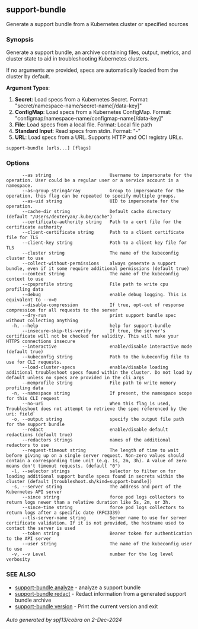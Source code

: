 ## support-bundle

Generate a support bundle from a Kubernetes cluster or specified sources

### Synopsis

Generate a support bundle, an archive containing files, output, metrics, and cluster state to aid in troubleshooting Kubernetes clusters.

If no arguments are provided, specs are automatically loaded from the cluster by default.

**Argument Types**:
1. **Secret**: Load specs from a Kubernetes Secret. Format: "secret/namespace-name/secret-name[/data-key]"
2. **ConfigMap**: Load specs from a Kubernetes ConfigMap. Format: "configmap/namespace-name/configmap-name[/data-key]"
3. **File**: Load specs from a local file. Format: Local file path
4. **Standard Input**: Read specs from stdin. Format: "-"
5. **URL**: Load specs from a URL. Supports HTTP and OCI registry URLs.

```
support-bundle [urls...] [flags]
```

### Options

```
      --as string                      Username to impersonate for the operation. User could be a regular user or a service account in a namespace.
      --as-group stringArray           Group to impersonate for the operation, this flag can be repeated to specify multiple groups.
      --as-uid string                  UID to impersonate for the operation.
      --cache-dir string               Default cache directory (default "/Users/dexteryan/.kube/cache")
      --certificate-authority string   Path to a cert file for the certificate authority
      --client-certificate string      Path to a client certificate file for TLS
      --client-key string              Path to a client key file for TLS
      --cluster string                 The name of the kubeconfig cluster to use
      --collect-without-permissions    always generate a support bundle, even if it some require additional permissions (default true)
      --context string                 The name of the kubeconfig context to use
      --cpuprofile string              File path to write cpu profiling data
      --debug                          enable debug logging. This is equivalent to --v=0
      --disable-compression            If true, opt-out of response compression for all requests to the server
      --dry-run                        print support bundle spec without collecting anything
  -h, --help                           help for support-bundle
      --insecure-skip-tls-verify       If true, the server's certificate will not be checked for validity. This will make your HTTPS connections insecure
      --interactive                    enable/disable interactive mode (default true)
      --kubeconfig string              Path to the kubeconfig file to use for CLI requests.
      --load-cluster-specs             enable/disable loading additional troubleshoot specs found within the cluster. Do not load by default unless no specs are provided in the cli args
      --memprofile string              File path to write memory profiling data
  -n, --namespace string               If present, the namespace scope for this CLI request
      --no-uri                         When this flag is used, Troubleshoot does not attempt to retrieve the spec referenced by the uri: field`
  -o, --output string                  specify the output file path for the support bundle
      --redact                         enable/disable default redactions (default true)
      --redactors strings              names of the additional redactors to use
      --request-timeout string         The length of time to wait before giving up on a single server request. Non-zero values should contain a corresponding time unit (e.g. 1s, 2m, 3h). A value of zero means don't timeout requests. (default "0")
  -l, --selector strings               selector to filter on for loading additional support bundle specs found in secrets within the cluster (default [troubleshoot.sh/kind=support-bundle])
  -s, --server string                  The address and port of the Kubernetes API server
      --since string                   force pod logs collectors to return logs newer than a relative duration like 5s, 2m, or 3h.
      --since-time string              force pod logs collectors to return logs after a specific date (RFC3339)
      --tls-server-name string         Server name to use for server certificate validation. If it is not provided, the hostname used to contact the server is used
      --token string                   Bearer token for authentication to the API server
      --user string                    The name of the kubeconfig user to use
  -v, --v Level                        number for the log level verbosity
```

### SEE ALSO

* [support-bundle analyze](support-bundle_analyze.md)	 - analyze a support bundle
* [support-bundle redact](support-bundle_redact.md)	 - Redact information from a generated support bundle archive
* [support-bundle version](support-bundle_version.md)	 - Print the current version and exit

###### Auto generated by spf13/cobra on 2-Dec-2024
